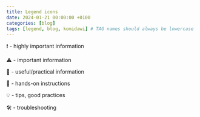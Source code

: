 ```yaml
---
title: Legend icons
date: 2024-01-21 00:00:00 +0100
categories: [blog]
tags: [legend, blog, komidawi] # TAG names should always be lowercase
---
```


❗ - highly important information

⚠️ - important information

📝 - useful/practical information

🔨 - hands-on instructions

💡 - tips, good practices

🛠️ - troubleshooting

<!-- 💠✔️💭💬🗨️✏️📝📋📌✂️📐🚩🧹🧷👁️‍🗨️ -->
